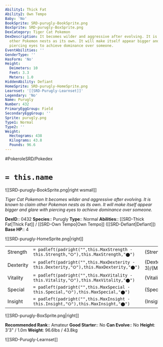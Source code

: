 ```yaml
---
Ability1: Thick Fat
Ability2: Own Tempo
Baby: 'No'
BookSprite: SRD-purugly-BookSprite.png
BoxSprite: SRD-purugly-BoxSprite.png
DexCategory: Tiger Cat Pokemon
DexDescription: It becomes wilder and aggressive after evolving. It is known to claim
  other Pokemon nests as its own. It will make itself appear bigger and glare with
  piercing eyes to achieve dominance over someone.
EventAbilities: ''
GenderType: ''
HasForm: 'No'
Height:
  Deimeters: 10
  Feet: 3.3
  Meters: 1.0
HiddenAbility: Defiant
HomeSprite: SRD-purugly-HomeSprite.png
Learnset: '[[SRD-Purugly-Learnset]]'
Legendary: 'No'
Name: Purugly
Number: 432
PrimaryEggGroup: Field
SecondaryEggGroup: ''
Sprite: purugly.png
Type1: Normal
Type2: ''
Weight:
  Hectograms: 438
  Kilograms: 43.8
  Pounds: 96.6
---
```


#PokeroleSRD/Pokedex

# `= this.name`

![[SRD-purugly-BookSprite.png|right wsmall]]

*Tiger Cat Pokemon*
*It becomes wilder and aggressive after evolving. It is known to claim other Pokemon nests as its own. It will make itself appear bigger and glare with piercing eyes to achieve dominance over someone.*

**DexID**:: 0432
**Species**:: Purugly
**Type**:: Normal
**Abilities**:: [[SRD-Thick Fat|Thick Fat]] / [[SRD-Own Tempo|Own Tempo]] ([[SRD-Defiant|Defiant]])
**Base HP**:: 4

![[SRD-purugly-HomeSprite.png|right]]

|           |                                                                                        |                                          |
| --------- | -------------------------------------------------------------------------------------- | ---------------------------------------- |
| Strength  | `= padleft(padright("",this.MaxStrength - this.Strength,"⭘"),this.MaxStrength,"⬤")`    | (Strength::2)/(MaxStrength::5)   |
| Dexterity | `= padleft(padright("",this.MaxDexterity - this.Dexterity,"⭘"),this.MaxDexterity,"⬤")` | (Dexterity:: 3)/(MaxDexterity::6) |
| Vitality  | `= padleft(padright("",this.MaxVitality - this.Vitality,"⭘"),this.MaxVitality,"⬤")`    | (Vitality::2)/(MaxVitality::4)   |
| Special   | `= padleft(padright("",this.MaxSpecial - this.Special,"⭘"),this.MaxSpecial,"⬤")`       | (Special::2)/(MaxSpecial::4)     |
| Insight   | `= padleft(padright("",this.MaxInsight - this.Insight,"⭘"),this.MaxInsight,"⬤")`       | (Insight::2)/(MaxInsight::4)     |

![[SRD-purugly-BoxSprite.png|right]]

**Recommended Rank**:: Amateur
**Good Starter**:: No
**Can Evolve**:: No
**Height**: 3'3" / 1.0m
**Weight**: 96.6lbs / 43.8kg

![[SRD-Purugly-Learnset]]